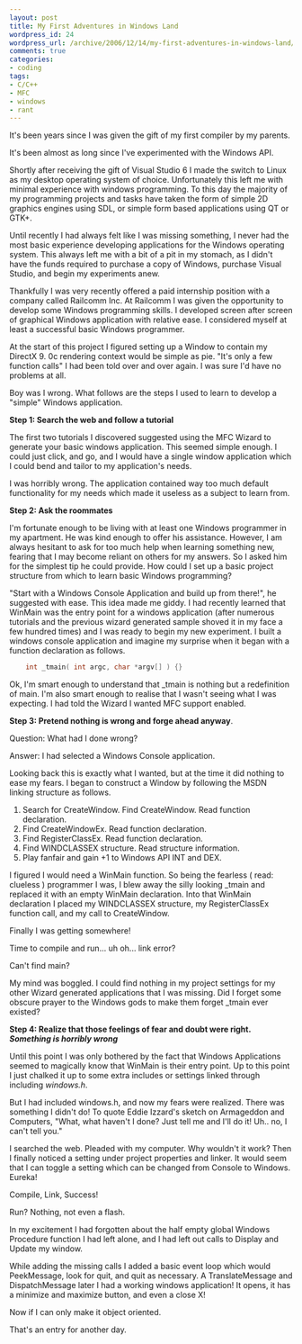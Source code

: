 ```yaml
--- 
layout: post
title: My First Adventures in Windows Land
wordpress_id: 24
wordpress_url: /archive/2006/12/14/my-first-adventures-in-windows-land/
comments: true
categories: 
- coding
tags: 
- C/C++
- MFC
- windows
- rant
---
```


It's been years since I was given the gift of my first compiler by my parents. 

It's been almost as long since I've experimented with the Windows API. 

Shortly after receiving the gift of Visual Studio 6 I made the switch to Linux as my desktop operating system of choice. Unfortunately this left me with minimal experience with windows programming. To this day the majority of my programming projects and tasks have taken the form of simple 2D graphics engines using SDL, or simple form based applications using QT or GTK+. 

Until recently I had always felt like I was missing something, I never had the most basic experience developing applications for the Windows operating system. This always left me with a bit of a pit in my stomach, as I didn't have the funds required to purchase a copy of Windows, purchase Visual Studio, and begin my experiments anew. 

Thankfully I was very recently offered a paid internship position with a company called Railcomm Inc. At Railcomm I was given the opportunity to develop some Windows programming skills. I developed screen after screen of graphical Windows application with relative ease. I considered myself at least a successful basic Windows programmer. 

At the start of this project I figured setting up a Window to contain my DirectX 9. 0c rendering context would be simple as pie. "It's only a few function calls" I had been told over and over again. I was sure I'd have no problems at all. 

Boy was I wrong. What follows are the steps I used to learn to develop a "simple" Windows application.

**Step 1: Search the web and follow a tutorial** 

The first two tutorials I discovered suggested using the MFC Wizard to generate your basic windows application. This seemed simple enough. I could just click, and go, and I would have a single window application which I could bend and tailor to my application's needs. 

I was horribly wrong. The application contained way too much default functionality for my needs which made it useless as a subject to learn from.

**Step 2: Ask the roommates**

I'm fortunate enough to be living with at least one Windows programmer in my apartment. He was kind enough to offer his assistance. However, I am always hesitant to ask for too much help when learning something new, fearing that I may become reliant on others for my answers. So I asked him for the simplest tip he could provide. How could I set up a basic project structure from which to learn basic Windows programming?

"Start with a Windows Console Application and build up from there!", he suggested with ease. This idea made me giddy. I had recently learned that WinMain was the entry point for a windows application (after numerous tutorials and the previous wizard generated sample shoved it in my face a few hundred times) and I was ready to begin my new experiment. I built a windows console application and imagine my surprise when it began with a function declaration as follows.

```cpp
    int _tmain( int argc, char *argv[] ) {}
```

Ok, I'm smart enough to understand that _tmain is nothing but a redefinition of main. I'm also smart enough to realise that I wasn't seeing what I was expecting. I had told the Wizard I wanted MFC support enabled.

**Step 3: Pretend nothing is wrong and forge ahead anyway**. 

Question: What had I done wrong?

Answer: I had selected a Windows Console application. 

Looking back this is exactly what I wanted, but at the time it did nothing to ease my fears. I began to construct a Window by following the MSDN linking structure as follows. 

1. Search for CreateWindow. Find CreateWindow. Read function declaration.
2. Find CreateWindowEx. Read function declaration.
3. Find RegisterClassEx. Read function declaration.
4. Find WINDCLASSEX structure. Read structure information.
5. Play fanfair and gain +1 to Windows API INT and DEX.

I figured I would need a WinMain function. So being the fearless ( read: clueless ) programmer I was, I blew away the silly looking _tmain and replaced it with an empty WinMain declaration. Into that WinMain declaration I placed my WINDCLASSEX structure, my RegisterClassEx function call, and my call to CreateWindow. 

Finally I was getting somewhere!

Time to compile and run... uh oh... link error?

Can't find main?

My mind was boggled. I could find nothing in my project settings for my other Wizard generated applications that I was missing. Did I forget some obscure prayer to the Windows gods to make them forget _tmain ever existed?

**Step 4: Realize that those feelings of fear and doubt were right. _Something is horribly wrong_**

Until this point I was only bothered by the fact that Windows Applications seemed to magically know that WinMain is their entry point. Up to this point I just chalked it up to some extra includes or settings linked through including _windows.h_. 

But I had included windows.h, and now my fears were realized. There was something I didn't do! To quote Eddie Izzard's sketch on Armageddon and Computers, "What, what haven't I done? Just tell me and I'll do it! Uh.. no, I can't tell you." 

I searched the web. Pleaded with my computer. Why wouldn't it work? Then I finally noticed a setting under project properties and linker. It would seem that I can toggle a setting which can be changed from Console to Windows. Eureka!

Compile, Link, Success!

Run? Nothing, not even a flash. 

In my excitement I had forgotten about the half empty global Windows Procedure function I had left alone, and I had left out calls to Display and Update my window. 

While adding the missing calls I added a basic event loop which would PeekMessage, look for quit, and quit as necessary. A TranslateMessage and DispatchMessage later I had a working windows application! It opens, it has a minimize and maximize button, and even a close X!

Now if I can only make it object oriented. 

That's an entry for another day.
